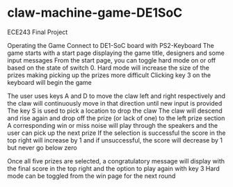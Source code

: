 # claw-machine-game-DE1SoC
ECE243 Final Project

Operating the Game
Connect to DE1-SoC board with PS2-Keyboard
The game starts with a start page displaying the game title, designers and some input messages
From the start page, you can toggle hard mode on or off based on the state of switch 0. Hard mode will increase the size of the prizes making picking up the prizes more difficult
Clicking key 3 on the keyboard will begin the game

The user uses keys A and D to move the claw left and right respectively and the claw will continuously move in that direction until new input is provided
The key S is used to pick a location to drop the claw
The claw will descend and rise again and drop off the prize (or lack of one) to the left prize section
A corresponding win or miss noise will play through the speakers and the user can pick up the next prize
If the selection is successful the score in the top right will increase by 1 and if unsuccessful, the score will decrease by 1 but never go below zero

Once all five prizes are selected, a congratulatory message will display with the final score in the top right and the option to play again with key 3
Hard mode can be toggled from the win page for the next round
